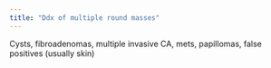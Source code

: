 ```yaml
---
title: "Ddx of multiple round masses"
---
```

Cysts, fibroadenomas, multiple invasive CA, mets, papillomas, false positives (usually skin)

